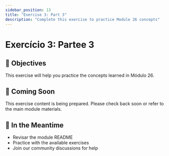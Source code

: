 ```yaml
---
sidebar_position: 13
title: "Exercise 3: Part 3"
description: "Complete this exercise to practice Module 26 concepts"
---
```


# Exercício 3: Partee 3

## 🎯 Objectives

This exercise will help you practice the concepts learned in Módulo 26.

## 📝 Coming Soon

This exercise content is being prepared. Please check back soon or refer to the main module materials.

## 🚀 In the Meantime

- Revisar the module README
- Practice with the available exercises
- Join our community discussions for help
